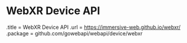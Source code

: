 # WebXR Device API

.title = WebXR Device API
.url = <https://immersive-web.github.io/webxr/>
.package = github.com/gowebapi/webapi/device/webxr
